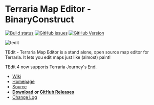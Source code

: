 # Terraria Map Editor - BinaryConstruct

[![Build status](https://ci.appveyor.com/api/projects/status/xi3k3j54un10a0o4?svg=true)](https://ci.appveyor.com/project/BinaryConstruct/terraria-map-editor) [![GitHub issues](https://img.shields.io/github/issues/TEdit/Terraria-Map-Editor.svg)](https://waffle.io/TEdit/Terraria-Map-Editor) [![GitHub Version](https://img.shields.io/github/tag/TEdit/Terraria-Map-Editor.svg?label=GitHub)](https://github.com/TEdit/Terraria-Map-Editor)

![tedit](https://github.com/TEdit/Terraria-Map-Editor/raw/master/src/TEdit/Images/Toolbar/tedit.png)

TEdit - Terraria Map Editor is a stand alone, open source map editor for Terraria. It lets you edit maps just like (almost) paint!


TEdit 4 now supports Terraria Journey's End.

* [Wiki](https://github.com/TEdit/Terraria-Map-Editor/wiki/Getting-Started)
* [Homepage](http://binaryconstruct.com/games/tedit)
* [Source](http://github.com/TEdit/Terraria-Map-Editor)
* **[Download](http://www.binaryconstruct.com/downloads/) or [GitHub Releases](https://github.com/TEdit/Terraria-Map-Editor/releases)**
* [Change Log](http://github.com/TEdit/Terraria-Map-Editor/commits/master)

